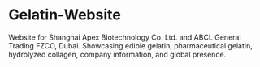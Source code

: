 # Gelatin-Website
Website for Shanghai Apex Biotechnology Co. Ltd. and ABCL General Trading FZCO, Dubai. Showcasing edible gelatin, pharmaceutical gelatin, hydrolyzed collagen, company information, and global presence.
